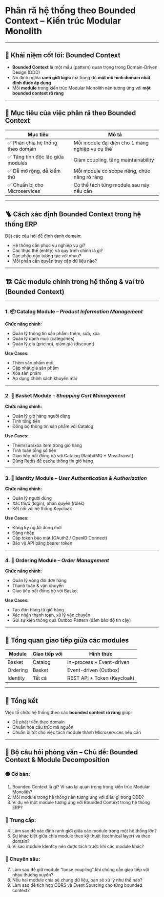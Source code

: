 # Phân rã hệ thống theo Bounded Context – Kiến trúc Modular Monolith

---

## 🧠 Khái niệm cốt lõi: Bounded Context

- **Bounded Context** là một mẫu (pattern) quan trọng trong Domain-Driven Design (DDD)
- Nó định nghĩa **ranh giới logic** mà trong đó **một mô hình domain nhất định được áp dụng**
- Mỗi **module** trong kiến trúc Modular Monolith nên tương ứng với **một bounded context rõ ràng**

---

## 🧩 Mục tiêu của việc phân rã theo Bounded Context

| Mục tiêu                        | Mô tả |
|----------------------------------|------|
| ✅ Phân chia hệ thống theo domain | Mỗi module đại diện cho 1 mảng nghiệp vụ cụ thể |
| ✅ Tăng tính độc lập giữa modules | Giảm coupling, tăng maintainability |
| ✅ Dễ mở rộng, dễ kiểm thử        | Mỗi module có scope riêng, chức năng rõ ràng |
| ✅ Chuẩn bị cho Microservices     | Có thể tách từng module sau này nếu cần |

---

## 🪜 Cách xác định Bounded Context trong hệ thống ERP

Đặt các câu hỏi để định danh domain:
- Hệ thống cần phục vụ nghiệp vụ gì?
- Các thực thể (entity) và quy trình chính là gì?
- Các phần nào tương tác với nhau?
- Mỗi phần cần quyền truy cập dữ liệu nào?

---

## 🏗️ Các module chính trong hệ thống & vai trò (Bounded Context)

---

### 1. **📦 Catalog Module** – *Product Information Management*

**Chức năng chính:**
- Quản lý thông tin sản phẩm: thêm, sửa, xóa
- Quản lý danh mục (categories)
- Quản lý giá (pricing), giảm giá (discount)

**Use Cases:**
- Thêm sản phẩm mới
- Cập nhật giá sản phẩm
- Xóa sản phẩm
- Áp dụng chính sách khuyến mãi

---

### 2. **🛒 Basket Module** – *Shopping Cart Management*

**Chức năng chính:**
- Quản lý giỏ hàng người dùng
- Tính tổng tiền
- Đồng bộ thông tin sản phẩm với Catalog

**Use Cases:**
- Thêm/sửa/xóa item trong giỏ hàng
- Tính toán tổng số tiền
- Giao tiếp bất đồng bộ với Catalog (RabbitMQ + MassTransit)
- Dùng Redis để cache thông tin giỏ hàng

---

### 3. **👤 Identity Module** – *User Authentication & Authorization*

**Chức năng chính:**
- Quản lý người dùng
- Xác thực (login), phân quyền (roles)
- Kết nối với hệ thống Keycloak

**Use Cases:**
- Đăng ký người dùng mới
- Đăng nhập
- Cấp token bảo mật (OAuth2 / OpenID Connect)
- Bảo vệ API bằng bearer token

---

### 4. **📑 Ordering Module** – *Order Management*

**Chức năng chính:**
- Quản lý vòng đời đơn hàng
- Thanh toán & vận chuyển
- Giao tiếp bất đồng bộ với Basket

**Use Cases:**
- Tạo đơn hàng từ giỏ hàng
- Xác nhận thanh toán, xử lý vận chuyển
- Gửi sự kiện thông qua Outbox Pattern (đảm bảo độ tin cậy)

---

## 🧱 Tổng quan giao tiếp giữa các modules

| Module      | Giao tiếp với       | Hình thức       |
|-------------|----------------------|------------------|
| Basket      | Catalog              | In-process + Event-driven |
| Ordering    | Basket               | Event-driven (Outbox) |
| Identity    | Tất cả               | REST API + Token (Keycloak) |

---

## 📌 Tổng kết

Việc tổ chức hệ thống theo các **bounded context rõ ràng** giúp:
- Dễ phát triển theo domain
- Chuẩn hóa cấu trúc mã nguồn
- Chuẩn bị tốt cho việc tách module thành Microservices nếu cần

---

## 🎯 Bộ câu hỏi phỏng vấn – Chủ đề: Bounded Context & Module Decomposition

### 🟢 Cơ bản:
1. Bounded Context là gì? Vì sao lại quan trọng trong kiến trúc Modular Monolith?
2. Mỗi module trong hệ thống nên tương ứng với điều gì trong DDD?
3. Ví dụ về một module tương ứng với Bounded Context trong hệ thống ERP?

### 🔵 Trung cấp:
4. Làm sao để xác định ranh giới giữa các module trong một hệ thống lớn?
5. Sự khác biệt giữa chia module theo kỹ thuật (technical layer) và theo domain?
6. Vì sao module Identity nên được tách trước khi các module khác?

### 🔴 Chuyên sâu:
7. Làm sao để giữ module “loose coupling” khi chúng cần giao tiếp với nhau thường xuyên?
8. Nếu hai module chia sẻ chung dữ liệu, bạn sẽ xử lý như thế nào?
9. Làm sao để tích hợp CQRS và Event Sourcing cho từng bounded context?


